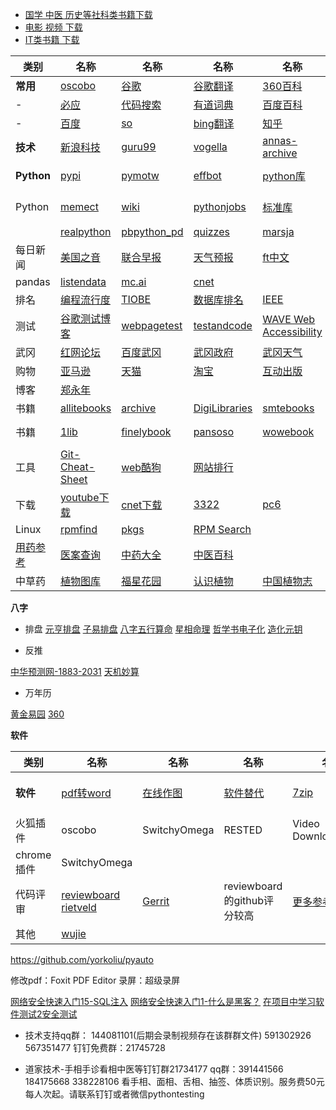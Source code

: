  * [国学 中医 历史等社科类书籍下载](https://github.com/china-testing/python-api-tesing/blob/master/society_books.md)
 * [电影 视频 下载](https://github.com/china-testing/python-api-tesing/blob/master/videos.md)
 * [IT类书籍 下载](https://github.com/china-testing/python-api-tesing/blob/master/books.md)


 | 类别 | 名称 | 名称 | 名称 | 名称 | 名称 | 名称 
| --- | --- | --- | --- | --- | --- | --- |
**常用** | [oscobo](https://www.oscobo.com/) | [谷歌](https://www.google.com.hk/?gws_rd=ssl) |[谷歌翻译](http://translate.google.cn/?hl=zh-CN) |[360百科](https://baike.so.com/doc/1790119-1892991.html)  | [维基中文](https://zh.wikipedia.org/wiki/Python) | [deepl](https://www.deepl.com/translator)
|-| [必应](https://cn.bing.com/search?q=site%3Achina-testing.github.io&qs=n&form=QBLH&sp=-1&pq=site%3Achina-testing.github.io&sc=0-26&sk=&cvid=CF01D3E7586D46EDA7A260FAD61344CD) | [代码搜索](https://searchcode.com/)| [有道词典](http://dict.youdao.com/) | [百度百科](https://baike.baidu.com/item/Python/407313) | [overflow](http://stackoverflow.com/) | 
|- | [百度](https://www.baidu.com/) |[so](https://www.so.com/s?ie=utf-8&fr=none&src=360sou_newhome&q=site%3Achina-testing.github.io)|[bing翻译](https://cn.bing.com/Translator) |[知乎](https://www.zhihu.com/) | [维基英文](https://en.wikipedia.org/wiki/Python_(programming_language)) | [空气污染](http://aqicn.org/map/hk/#@g/24.0686/113.7764/7z) |
|**技术**| [新浪科技](https://tech.sina.com.cn/) | [guru99](https://www.guru99.com/) |[vogella](https://www.vogella.com/tutorials/) | [annas-archive](https://zh.annas-archive.org/) | [z-library](https://singlelogin.me/)
|**Python** | [pypi](https://pypi.python.org/pypi) | [pymotw](https://pymotw.com) | [effbot](http://effbot.org/librarybook/) |[python库](https://github.com/china-testing/python-api-tesing)   | [awesome-python](https://github.com/vinta/awesome-python)  | [jobbole](http://python.jobbole.com/) |
| Python | [memect](http://memect.com/) | [wiki](https://wiki.python.org/moin/Documentation) | [pythonjobs](http://pythonjobs.github.io/) | [标准库](https://docs.python.org/3/library/) | [python中文](https://docs.python.org/zh-cn/3/) | [自动化库汇总](https://github.com/atinfo/awesome-test-automation/blob/master/python-test-automation.md#rest-api-testing) |
| |[realpython](https://realpython.com/) |[pbpython_pd](https://pbpython.com/) |[quizzes](https://realpython.com/quizzes/) |[marsja](https://www.marsja.se/category/programming/python/)
| 每日新闻 | [美国之音](http://www.voachinese.com/) | [联合早报](http://www.zaobao.com/) | [天气预报](http://www.weather.com.cn/weather/101280601.shtml) | [ft中文](http://www.ftchinese.com/) | [华尔街](http://cn.wsj.com/gb/index.asp) | [路透社](http://cn.reuters.com) 
| pandas | [listendata](https://www.listendata.com/search/label/Python) |[mc.ai](https://mc.ai/) |[cnet](http://www.sznews.com/news/node_18235.htm)　 | 
| 排名 | [编程流行度](http://pypl.github.io/PYPL.html) | [TIOBE](http://www.tiobe.com/tiobe-index/) | [数据库排名](http://db-engines.com/en/ranking) | [IEEE](http://spectrum.ieee.org/computing/software/the-2016-top-programming-languages) | [codeevalblog](http://blog.codeeval.com/codeevalblog) | [redmonk](http://redmonk.com/sogrady/category/programming-languages/) |   
| 测试 | [谷歌测试博客](https://testing.googleblog.com/) | [webpagetest](https://www.webpagetest.org/) |[testandcode](https://testandcode.com)  | [WAVE Web Accessibility](https://wave.webaim.org/)   |   |   
| 武冈 | [红网论坛](http://bbs.rednet.cn/forum.php?mod=forumdisplay&fid=74) | [百度武冈](http://news.baidu.com/ns?word=%CE%E4%B8%D4&tn=news&from=news&cl=2&rn=20&ct=0) | [武冈政府](http://www.wugang.gov.cn/) | [武冈天气](http://www.weather.com.cn/weather/101250908.shtml) |   |   
| 购物 | [亚马逊](https://www.amazon.cn/) | [天猫](https://www.tmall.com/) | [淘宝](https://china-testing.github.io/www.taobao.com) | [互动出版](http://www.china-pub.com/) |   | 
| 博客 | [郑永年](http://www.caogen.com/blog/index.aspx?ID=66) | 
| 书籍 | [allitebooks](http://www.allitebooks.com/) | [archive](https://archive.org/details/texts) | [DigiLibraries](http://digilibraries.com/)  | [smtebooks](https://smtebooks.com/) | 
| 书籍 | [1lib](https://1lib.net/) | [finelybook](http://finelybook.com/) | [pansoso](http://www.pansoso.com/) | [wowebook](http://www.wowebook.org/) | [5kindle—68682019](https://5kindle.com/books/29452/) | [爱知客](http://www.izhike.cn/) |
| 工具 | [Git-Cheat-Sheet](https://github.com/flyhigher139/Git-Cheat-Sheet)  | [web酷狗](http://web.kugou.com/) | [网站排行](http://top.chinaz.com/) |  | [processon在线绘图](https://www.processon.com/)
| 下载 | [youtube下载](https://china-testing.github.io/www.findyoutube.com) | [cnet下载](https://archive.org/details/texts) | [3322](http://www.3322.cc/sort/index.html) | [pc6](http://www.pc6.com/) | [西西软件](http://www.cr173.com/) | [itmop](http://www.itmop.com/)
| Linux | [rpmfind](http://fr2.rpmfind.net/) | [pkgs](https://pkgs.org/) | [RPM Search](http://rpm.pbone.net/) |   |  
 | [用药参考](http://drugs.medlive.cn/index.jsp) | [医案查询](http://www.gjmlzy.com:83/KBFmsSearch/Main/Index6) | [中药大全](http://zhongyao.m.supfree.net/) | [中医百科](https://zhongyibaike.com/wiki/%E5%9B%9B%E5%90%9B%E5%AD%90%E6%B1%A4) |
| 中草药 | [植物图库](http://www.cses.tc.edu.tw/~tiwngien/picture%20datas/plant/oftensees.htm) | [福星花园](https://china-testing.github.io/bruce0342.blogspot.hk) | [认识植物](http://kplant.biodiv.tw/) | [中国植物志](http://frps.eflora.cn/) | [医学百科](http://www.a-hospital.com/w/%E7%99%BD%E8%83%8C%E5%8F%B6) | [中医书籍](http://www.zysj.com.cn/lilunshuji/index.html) 

**八字** 

- 排盘
[元亨排盘](https://www.china95.net/paipan/bazi/)  [子易排盘](http://forecasting.hk/8words/) [八字五行算命](http://www.chineseastrologyonline.com/CAGB.htm) [星相命理](http://tiger168.com/luckytop/lucky03.html) [哲学书电子化](https://ctext.org/wiki.pl?if=gb&res=595276&remap=gb) [造化元钥](http://www.guoxuedashi.net/a/22583b/)

- 反推

[中华预测网-1883-2031](http://www.zhycw.com/pp/index2.aspx) [天机妙算](https://test.askluck.com/bazi/fantui/)

- 万年历

[黄金易园](http://www.hjqing.com/find/2000/index.asp) [360](http://hao.360.cn/rili/) 


**软件** 

| 类别 | 名称 | 名称 | 名称 | 名称 | 名称 | 名称 |
| --- | --- | --- | --- | --- | --- | --- |
**软件** | [pdf转word](https://china-testing.github.io/www.free-pdf-to-word-converter.com/downloads/pdf-to-word-converter.exe) | [在线作图](https://www.draw.io/) | [软件替代](https://china-testing.github.io/alternativeto.net/software/beyond-compare/) | [7zip](https://china-testing.github.io/www.so.com/s?ie=utf-8&shb=1&src=360sou_home&q=7zip) | [Universal-USB-Installer](http://soft.so.com/search?q=Universal-USB-Installer) | [emclient](http://www.emclient.com/download) | [sumatrapd](http://www.sumatrapdfreader.org/downloadafter.html)
火狐插件 | oscobo |SwitchyOmega |RESTED |Video DownloadHelper 
chrome插件 |SwitchyOmega 
代码评审　| [reviewboard](https://github.com/reviewboard/reviewboard) [rietveld](https://github.com/rietveld-codereview/rietveld) | [Gerrit](https://www.gerritcodereview.com/) | reviewboard的github评分较高　| [更多参考](https://en.wikipedia.org/wiki/List_of_tools_for_code_review) | [更多参考](https://www.google.com.hk/?gws_rd=ssl#safe=strict&q=best+code+review+tool) |
其他 |[wujie](https://github.com/wujieliulan/forum)


https://github.com/yorkoliu/pyauto

修改pdf：Foxit PDF Editor 录屏：超级录屏

[网络安全快速入门15-SQL注入](https://www.jianshu.com/p/e3db74639607)
[网络安全快速入门1-什么是黑客？](https://www.jianshu.com/p/1e254809192e)
[在项目中学习软件测试2安全测试](https://www.jianshu.com/p/c94125700e22)







* 技术支持qq群： 144081101(后期会录制视频存在该群群文件) 591302926 567351477 钉钉免费群：21745728 

* 道家技术-手相手诊看相中医等钉钉群21734177 qq群：391441566 184175668 338228106 看手相、面相、舌相、抽签、体质识别。服务费50元每人次起。请联系钉钉或者微信pythontesting

